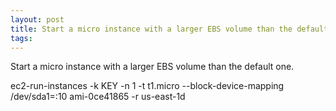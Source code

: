 ```yaml
--- 
layout: post
title: Start a micro instance with a larger EBS volume than the default one
tags: 
---
```

Start a micro instance with a larger EBS volume than the default one.

ec2-run-instances -k KEY -n 1 -t t1.micro --block-device-mapping /dev/sda1=:10
ami-0ce41865 -r us-east-1d

